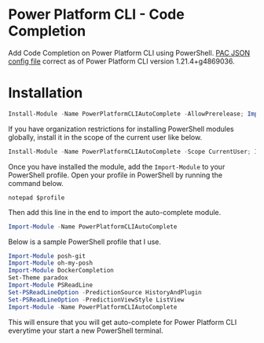 # Power Platform CLI - Code Completion

Add Code Completion on Power Platform CLI using PowerShell. [PAC JSON config file](./PowerPlatformCLIAutoComplete/pac.json) correct as of Power Platform CLI version 1.21.4+g4869036.

# Installation

```powershell
Install-Module -Name PowerPlatformCLIAutoComplete -AllowPrerelease; Import-Module -Name PowerPlatformCLIAutoComplete;
```
If you have organization restrictions for installing PowerShell modules globally, install it in the scope of the current user like below.

```powershell
Install-Module -Name PowerPlatformCLIAutoComplete -Scope CurrentUser; Import-Module -Name PowerPlatformCLIAutoComplete;
```

Once you have installed the module, add the `Import-Module` to your PowerShell profile. Open your profile in PowerShell by running the command below.

```
notepad $profile
```

Then add this line in the end to import the auto-complete module.

```powershell
Import-Module -Name PowerPlatformCLIAutoComplete
```
Below is a sample PowerShell profile that I use.

```powershell
Import-Module posh-git
Import-Module oh-my-posh
Import-Module DockerCompletion
Set-Theme paradox
Import-Module PSReadLine
Set-PSReadLineOption -PredictionSource HistoryAndPlugin
Set-PSReadLineOption -PredictionViewStyle ListView
Import-Module -Name PowerPlatformCLIAutoComplete
```

This will ensure that you will get auto-complete for Power Platform CLI everytime your start a new PowerShell terminal.
